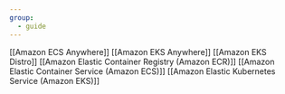 ```yaml
---
group:
  - guide
---
```


[[Amazon ECS Anywhere]]
[[Amazon EKS Anywhere]]
[[Amazon EKS Distro]]
[[Amazon Elastic Container Registry (Amazon ECR)]]
[[Amazon Elastic Container Service (Amazon ECS)]]
[[Amazon Elastic Kubernetes Service (Amazon EKS)]]
